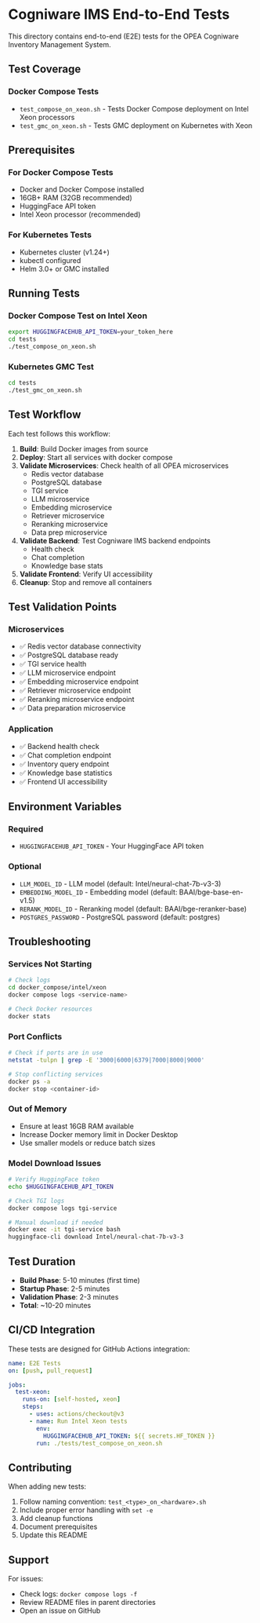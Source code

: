 # Cogniware IMS End-to-End Tests

This directory contains end-to-end (E2E) tests for the OPEA Cogniware Inventory Management System.

## Test Coverage

### Docker Compose Tests
- `test_compose_on_xeon.sh` - Tests Docker Compose deployment on Intel Xeon processors
- `test_gmc_on_xeon.sh` - Tests GMC deployment on Kubernetes with Xeon

## Prerequisites

### For Docker Compose Tests
- Docker and Docker Compose installed
- 16GB+ RAM (32GB recommended)
- HuggingFace API token
- Intel Xeon processor (recommended)

### For Kubernetes Tests
- Kubernetes cluster (v1.24+)
- kubectl configured
- Helm 3.0+ or GMC installed

## Running Tests

### Docker Compose Test on Intel Xeon

```bash
export HUGGINGFACEHUB_API_TOKEN=your_token_here
cd tests
./test_compose_on_xeon.sh
```

### Kubernetes GMC Test

```bash
cd tests
./test_gmc_on_xeon.sh
```

## Test Workflow

Each test follows this workflow:

1. **Build**: Build Docker images from source
2. **Deploy**: Start all services with docker compose
3. **Validate Microservices**: Check health of all OPEA microservices
   - Redis vector database
   - PostgreSQL database
   - TGI service
   - LLM microservice
   - Embedding microservice
   - Retriever microservice
   - Reranking microservice
   - Data prep microservice
4. **Validate Backend**: Test Cogniware IMS backend endpoints
   - Health check
   - Chat completion
   - Knowledge base stats
5. **Validate Frontend**: Verify UI accessibility
6. **Cleanup**: Stop and remove all containers

## Test Validation Points

### Microservices
- ✅ Redis vector database connectivity
- ✅ PostgreSQL database ready
- ✅ TGI service health
- ✅ LLM microservice endpoint
- ✅ Embedding microservice endpoint
- ✅ Retriever microservice endpoint
- ✅ Reranking microservice endpoint
- ✅ Data preparation microservice

### Application
- ✅ Backend health check
- ✅ Chat completion endpoint
- ✅ Inventory query endpoint
- ✅ Knowledge base statistics
- ✅ Frontend UI accessibility

## Environment Variables

### Required
- `HUGGINGFACEHUB_API_TOKEN` - Your HuggingFace API token

### Optional
- `LLM_MODEL_ID` - LLM model (default: Intel/neural-chat-7b-v3-3)
- `EMBEDDING_MODEL_ID` - Embedding model (default: BAAI/bge-base-en-v1.5)
- `RERANK_MODEL_ID` - Reranking model (default: BAAI/bge-reranker-base)
- `POSTGRES_PASSWORD` - PostgreSQL password (default: postgres)

## Troubleshooting

### Services Not Starting

```bash
# Check logs
cd docker_compose/intel/xeon
docker compose logs <service-name>

# Check Docker resources
docker stats
```

### Port Conflicts

```bash
# Check if ports are in use
netstat -tulpn | grep -E '3000|6000|6379|7000|8000|9000'

# Stop conflicting services
docker ps -a
docker stop <container-id>
```

### Out of Memory

- Ensure at least 16GB RAM available
- Increase Docker memory limit in Docker Desktop
- Use smaller models or reduce batch sizes

### Model Download Issues

```bash
# Verify HuggingFace token
echo $HUGGINGFACEHUB_API_TOKEN

# Check TGI logs
docker compose logs tgi-service

# Manual download if needed
docker exec -it tgi-service bash
huggingface-cli download Intel/neural-chat-7b-v3-3
```

## Test Duration

- **Build Phase**: 5-10 minutes (first time)
- **Startup Phase**: 2-5 minutes
- **Validation Phase**: 2-3 minutes
- **Total**: ~10-20 minutes

## CI/CD Integration

These tests are designed for GitHub Actions integration:

```yaml
name: E2E Tests
on: [push, pull_request]

jobs:
  test-xeon:
    runs-on: [self-hosted, xeon]
    steps:
      - uses: actions/checkout@v3
      - name: Run Intel Xeon tests
        env:
          HUGGINGFACEHUB_API_TOKEN: ${{ secrets.HF_TOKEN }}
        run: ./tests/test_compose_on_xeon.sh
```

## Contributing

When adding new tests:
1. Follow naming convention: `test_<type>_on_<hardware>.sh`
2. Include proper error handling with `set -e`
3. Add cleanup functions
4. Document prerequisites
5. Update this README

## Support

For issues:
- Check logs: `docker compose logs -f`
- Review README files in parent directories
- Open an issue on GitHub

